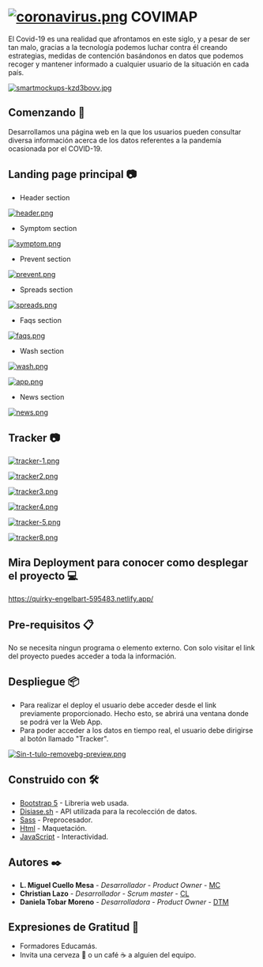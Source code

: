 # [![coronavirus.png](https://i.postimg.cc/7L3k0Chj/coronavirus.png)](https://postimg.cc/Ty3FX3rc) COVIMAP 

El Covid-19 es una realidad que afrontamos en este siglo, y a pesar de ser tan malo, gracias a la tecnología podemos luchar contra él creando estrategias, medidas de contención basándonos en datos que podemos recoger y mantener informado a cualquier usuario de la situación en cada país.

[![smartmockups-kzd3bovv.jpg](https://i.postimg.cc/3xZdV2ks/smartmockups-kzd3bovv.jpg)](https://postimg.cc/NK5sr97D)

## Comenzando 🚀
Desarrollamos una página web en la que los usuarios pueden consultar diversa información acerca de los datos referentes a la pandemía ocasionada por el COVID-19.

## Landing page principal 📷
- Header section

[![header.png](https://i.postimg.cc/Qx3NDHZh/header.png)](https://postimg.cc/t7BGtRgM)


- Symptom section

[![symptom.png](https://i.postimg.cc/8C9D0Cb8/symptom.png)](https://postimg.cc/yJmwJs5n)

- Prevent section

[![prevent.png](https://i.postimg.cc/LsYFLpFx/prevent.png)](https://postimg.cc/Z9SQzXRN)

- Spreads section

[![spreads.png](https://i.postimg.cc/28kpTvfb/spreads.png)](https://postimg.cc/F1BnHYzN)

- Faqs section

[![faqs.png](https://i.postimg.cc/P57BtRvY/faqs.png)](https://postimg.cc/4Yz8Pw5x)

- Wash section

[![wash.png](https://i.postimg.cc/D07NjVRk/wash.png)](https://postimg.cc/621zqP9Y)

[![app.png](https://i.postimg.cc/T3K4HJNw/app.png)](https://postimg.cc/qNdwNyTV)

- News section

[![news.png](https://i.postimg.cc/5yPssXwL/news.png)](https://postimg.cc/gLZyJkt2)

## Tracker 📷

[![tracker-1.png](https://i.postimg.cc/R0cGjs7M/tracker-1.png)](https://postimg.cc/1g3pFK7T)

[![tracker2.png](https://i.postimg.cc/RCPG5nHn/tracker2.png)](https://postimg.cc/K4MttjQZ)

[![tracker3.png](https://i.postimg.cc/mDL3KbZw/tracker3.png)](https://postimg.cc/f3P09Q9t)

[![tracker4.png](https://i.postimg.cc/pXhfwcvg/tracker4.png)](https://postimg.cc/mt41Mwtw)

[![tracker-5.png](https://i.postimg.cc/DZwsBB5p/tracker-5.png)](https://postimg.cc/PL0Pqbg1)

[![tracker8.png](https://i.postimg.cc/RC8fL1tG/tracker8.png)](https://postimg.cc/Z08CTdVy)


## Mira Deployment para conocer como desplegar el proyecto 💻

https://quirky-engelbart-595483.netlify.app/

## Pre-requisitos 📋
No se necesita ningun programa o elemento externo. Con solo visitar el link del proyecto puedes acceder a toda la información. 

## Despliegue 📦

- Para realizar el deploy el usuario debe acceder desde el link previamente proporcionado. Hecho esto, se abrirá una ventana donde se podrá ver la Web App. 
- Para poder acceder a los datos en tiempo real, el usuario debe dirigirse al botón llamado "Tracker". 

[![Sin-t-tulo-removebg-preview.png](https://i.postimg.cc/BbvSsxs2/Sin-t-tulo-removebg-preview.png)](https://postimg.cc/qh9Vx6N7)

## Construido con 🛠️

* [Bootstrap 5](https://getbootstrap.com/docs/5.0/getting-started/introduction/) - Libreria web usada. 
* [Disiase.sh](https://corona.lmao.ninja/) - API utilizada para la recolección de datos.
* [Sass](https://sass-lang.com/) - Preprocesador. 
* [Html]() - Maquetación.
* [JavaScript]() - Interactividad.

## Autores ✒️

* **L. Miguel Cuello Mesa** - *Desarrollador - Product Owner* - [MC](https://github.com/migcm06)
* **Christian Lazo** - *Desarrollador - Scrum master* - [CL](https://github.com/christianlazo2020)
* **Daniela Tobar Moreno** - *Desarrolladora - Product Owner* - [DTM](https://github.com/DanielaTob)

## Expresiones de Gratitud 🎁

* Formadores Educamás.
* Invita una cerveza 🍺 o un café ☕ a alguien del equipo. 
